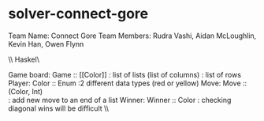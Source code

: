 # solver-connect-gore
Team Name: Connect Gore
Team Members: Rudra Vashi, Aidan McLoughlin, Kevin Han, Owen Flynn


\\\ Haskel\

Game board: Game  :: [[Color]]
          : list of lists (list of columns)
          : list of rows
Player: Color :: Enum
      :2 different data types (red or yellow)
Move:  Move :: (Color, Int)  
    : add new move to an end of a list
Winner:  Winner :: Color 
      : checking diagonal wins will be difficult
\\\
